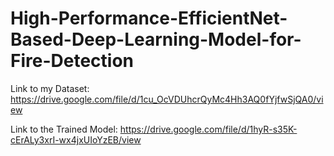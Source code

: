 # High-Performance-EfficientNet-Based-Deep-Learning-Model-for-Fire-Detection

Link to my Dataset:
https://drive.google.com/file/d/1cu_OcVDUhcrQyMc4Hh3AQ0fYjfwSjQA0/view

Link to the Trained Model:
https://drive.google.com/file/d/1hyR-s35K-cErALy3xrI-wx4jxUIoYzEB/view


